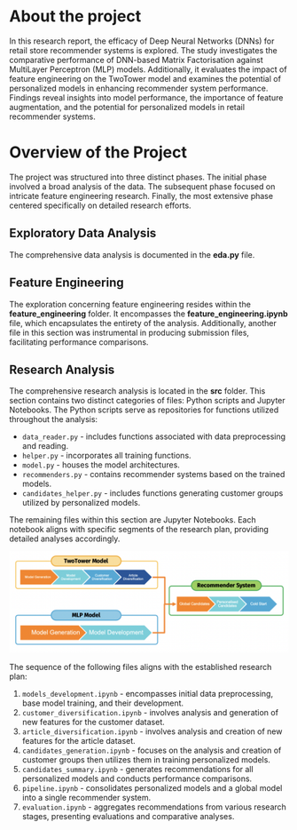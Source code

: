# About the project
In this research report, the efficacy of Deep Neural Networks (DNNs) for retail store recommender systems is explored. The study investigates the comparative performance of DNN-based Matrix Factorisation against MultiLayer Perceptron (MLP) models. Additionally, it evaluates the impact of feature engineering on the TwoTower model and examines the potential of personalized models in enhancing recommender system performance. Findings reveal insights into model performance, the importance of feature augmentation, and the potential for personalized models in retail recommender systems.

# Overview of the Project
The project was structured into three distinct phases. The initial phase involved a broad analysis of the data. The subsequent phase focused on intricate feature engineering research. Finally, the most extensive phase centered specifically on detailed research efforts.

## Exploratory Data Analysis
The comprehensive data analysis is documented in the **eda.py** file.

## Feature Engineering
The exploration concerning feature engineering resides within the **feature_engineering** folder. It encompasses the **feature_engineering.ipynb** file, which encapsulates the entirety of the analysis. Additionally, another file in this section was instrumental in producing submission files, facilitating performance comparisons.

## Research Analysis
The comprehensive research analysis is located in the **src** folder. This section contains two distinct categories of files: Python scripts and Jupyter Notebooks. The Python scripts serve as repositories for functions utilized throughout the analysis:
- `data_reader.py` - includes functions associated with data preprocessing and reading.
- `helper.py` - incorporates all training functions.
- `model.py` - houses the model architectures.
- `recommenders.py` - contains recommender systems based on the trained models.
- `candidates_helper.py` - includes functions generating customer groups utilized by personalized models.

The remaining files within this section are Jupyter Notebooks. Each notebook aligns with specific segments of the research plan, providing detailed analyses accordingly.

![Research Plan](research_plan.png)

The sequence of the following files aligns with the established research plan:
1) `models_development.ipynb` - encompasses initial data preprocessing, base model training, and their development.
2) `customer_diversification.ipynb` - involves analysis and generation of new features for the customer dataset.
3) `article_diversification.ipynb` - involves analysis and creation of new features for the article dataset.
4) `candidates_generation.ipynb` - focuses on the analysis and creation of customer groups then utilizes them in training personalized models.
5) `candidates_summary.ipynb` - generates recommendations for all personalized models and conducts performance comparisons.
6) `pipeline.ipynb` - consolidates personalized models and a global model into a single recommender system.
7) `evaluation.ipynb` - aggregates recommendations from various research stages, presenting evaluations and comparative analyses.